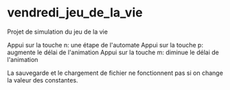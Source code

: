 # vendredi_jeu_de_la_vie
Projet de simulation du jeu de la vie


Appui sur la touche n: une étape de l'automate
Appui sur la touche p: augmente le délai de l'animation
Appui sur la touche m: diminue le délai de l'animation


La sauvegarde et le chargement de fichier ne fonctionnent pas si on change la valeur des constantes.
